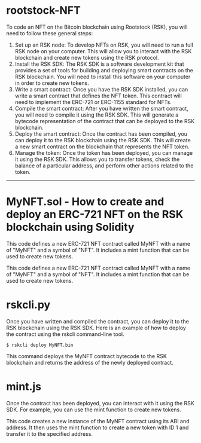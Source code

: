 # rootstock-NFT

To code an NFT on the Bitcoin blockchain using Rootstock (RSK), you will need to follow these general steps:

1. Set up an RSK node: To develop NFTs on RSK, you will need to run a full RSK node on your computer. This will allow you to interact with the RSK blockchain and create new tokens using the RSK protocol.
2. Install the RSK SDK: The RSK SDK is a software development kit that provides a set of tools for building and deploying smart contracts on the RSK blockchain. You will need to install this software on your computer in order to create new tokens.
3. Write a smart contract: Once you have the RSK SDK installed, you can write a smart contract that defines the NFT token. This contract will need to implement the ERC-721 or ERC-1155 standard for NFTs.
4. Compile the smart contract: After you have written the smart contract, you will need to compile it using the RSK SDK. This will generate a bytecode representation of the contract that can be deployed to the RSK blockchain.
5. Deploy the smart contract: Once the contract has been compiled, you can deploy it to the RSK blockchain using the RSK SDK. This will create a new smart contract on the blockchain that represents the NFT token.
6. Manage the token: Once the token has been deployed, you can manage it using the RSK SDK. This allows you to transfer tokens, check the balance of a particular address, and perform other actions related to the token.

-------
# MyNFT.sol - How to create and deploy an ERC-721 NFT on the RSK blockchain using Solidity

This code defines a new ERC-721 NFT contract called MyNFT with a name of "MyNFT" and a symbol of "NFT". It includes a mint function that can be used to create new tokens.

This code defines a new ERC-721 NFT contract called MyNFT with a name of "MyNFT" and a symbol of "NFT". It includes a mint function that can be used to create new tokens.

# rskcli.py

Once you have written and compiled the contract, you can deploy it to the RSK blockchain using the RSK SDK. Here is an example of how to deploy the contract using the rskcli command-line tool.

```
$ rskcli deploy MyNFT.bin
```

This command deploys the MyNFT contract bytecode to the RSK blockchain and returns the address of the newly deployed contract.

# mint.js

Once the contract has been deployed, you can interact with it using the RSK SDK. For example, you can use the mint function to create new tokens.

This code creates a new instance of the MyNFT contract using its ABI and address. It then uses the mint function to create a new token with ID 1 and transfer it to the specified address.
